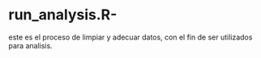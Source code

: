# run_analysis.R-
este es el proceso de limpiar y adecuar datos, con el fin de ser utilizados para analisis.
